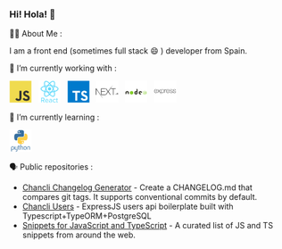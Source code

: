### Hi! Hola! 👋

👩‍💻  About Me :

I am a front end (sometimes full stack 😄 ) developer from Spain.

🔭 I’m currently working with :

<img src="https://raw.githubusercontent.com/devicons/devicon/master/icons/javascript/javascript-original.svg" height="40" title="javascript">&nbsp;&nbsp;
<img src="https://raw.githubusercontent.com/devicons/devicon/master/icons/react/react-original-wordmark.svg" height="40" title="reactjs">&nbsp;&nbsp;
<img src="https://raw.githubusercontent.com/devicons/devicon/master/icons/typescript/typescript-original.svg" height="40" title="typescript">&nbsp;&nbsp;
<img src="https://raw.githubusercontent.com/devicons/devicon/master/icons/nextjs/nextjs-original-wordmark.svg" height="40" title="nextjs">&nbsp;&nbsp;
<img src="https://raw.githubusercontent.com/devicons/devicon/master/icons/nodejs/nodejs-original-wordmark.svg" height="40" title="nodejs">&nbsp;&nbsp;
<img src="https://raw.githubusercontent.com/devicons/devicon/master/icons/express/express-original-wordmark.svg" height="40" title="expressjs">

🌱 I’m currently learning :

<img src="https://raw.githubusercontent.com/devicons/devicon/master/icons/python/python-original-wordmark.svg" height="40" title="python">

🗣️ Public repositories : 

- [Chancli Changelog Generator](https://github.com/mateosantosdev/chancli-changelog-generator) - Create a CHANGELOG.md that compares git tags. It supports conventional commits by default.
- [Chancli Users](https://github.com/mateosantosdev/chancli-users) - ExpressJS users api boilerplate built with Typescript+TypeORM+PostgreSQL
- [Snippets for JavaScript and TypeScript](https://github.com/mateosantosdev/snippets-js-ts) - A curated list of JS and TS snippets from around the web.
